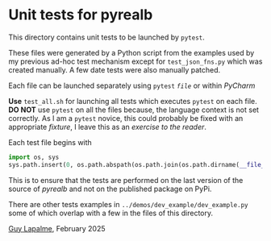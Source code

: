 # Unit tests for pyrealb

This directory contains unit tests to be launched by `pytest`.

These files were generated by a Python script from the examples used by my previous ad-hoc test mechanism except for `test_json_fns.py` which was created manually. A few date tests were also manually patched.

Each file can be launched separately using `pytest` _<code>file</code>_ or within _PyCharm_

**Use** `test_all.sh` for launching all tests which executes `pytest` on each file. 
**DO NOT** use `pytest` on all the files because, the language context is not set correctly. As I am a `pytest` novice, this could probably be fixed with an appropriate _fixture_, I leave this as an _exercise to the reader_.

Each test file begins with

```python
import os, sys
sys.path.insert(0, os.path.abspath(os.path.join(os.path.dirname(__file__), '..','src')))
```

This is to ensure that the tests are performed on the last version of the source of *pyrealb* and not on the published package on PyPi.

There are other tests examples in `../demos/dev_example/dev_example.py`  some of which overlap with a few in the files of this directory.

[Guy Lapalme](mailto:lapalme@iro.umontreal.ca), February 2025
